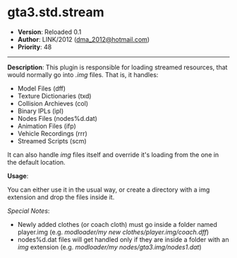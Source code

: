 ﻿gta3.std.stream
=========================================================================
 + __Version__:  Reloaded 0.1
 + __Author__:   LINK/2012 (<dma_2012@hotmail.com>)
 + __Priority__: 48

*************************************************************************

__Description__:
 This plugin is responsible for loading streamed resources, that would normally go into *.img* files.
 That is, it handles:
 
  * Model Files (dff)
  * Texture Dictionaries (txd)
  * Collision Archieves (col)
  * Binary IPLs (ipl)
  * Nodes Files (nodes%d.dat)
  * Animation Files (ifp)
  * Vehicle Recordings (rrr)
  * Streamed Scripts (scm)

It can also handle *img* files itself and override it's loading from the one in the default location.


__Usage__:

 You can either use it in the usual way, or create a directory with a img extension and drop the files inside it.
 
 _Special Notes_:
 
  * Newly added clothes (or coach cloth) must go inside a folder named player.img (e.g. *modloader/my new clothes/player.img/coach.dff*)
 * nodes%d.dat files will get handled only if they are inside a folder with an *img* extension (e.g. *modloader/my nodes/gta3.img/nodes1.dat*)

